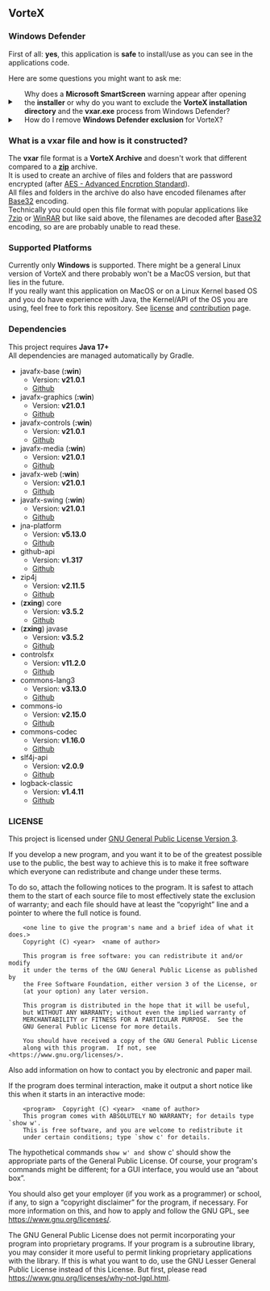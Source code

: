 ## VorteX

### Windows Defender

First of all: **yes**, this application is **safe** to install/use as you can see in the applications code.

Here are some questions you might want to ask me:

<details>
    <summary>
        <div class="sml">
            Why does a <b>Microsoft SmartScreen</b> warning appear after opening the <b>installer</b> or why do you want to exclude the <b>VorteX installation directory</b> and the <b>vxar.exe</b> process from Windows Defender?
        </div>
    </summary>
    <hr>
    There are a view reasons for this:
    <ol>
        <li>I don't want to pay hundreds of dollars a year for a <a href="https://learn.microsoft.com/en-us/windows-hardware/drivers/dashboard/code-signing-cert-manage#get-or-renew-a-code-signing-certificate">Microsoft trusted code signing certificate (EV/OV)</a> for this small application</li>
        <li>Submiting this application for <a href="https://www.microsoft.com/en-us/wdsi/filesubmission">malware analysis to Microsoft</a> becomes very time-consuming and it is very annoying to submit and wait for days or even weeks for every single version to be approved by Microsoft</li>
    </ol>
    Read more about this <a href="https://stackoverflow.com/a/51113771">here</a> and <a href="https://stackoverflow.com/a/66582477">here</a>.<br><br>
    <b>So i am forced to exclude this stuff from Windows Defender?</b><br>
    <b>No</b>, you aren't. This is only needed if Windows Defender is weird (again) and detects some virus in the exe. Yeah classic Windows Defender. It is really annoying for me as a developer that Windows Defender randomly detects non-signed '.exe' files as malicious software, but excluding all of this from Windows Defender is the only simple and inexpensive way of preventing the program from randomly being deleting/blacklisting some versions of VorteX.<br><br>
    If you don't feel comfortable with this solution, you can try to remove the Windows Defender exclusion (if you have already installed VorteX with the exclusion) with <a href="#how-do-i-remove-windows-defender-exclusion-for-vortex">this steps.</a><br><br>
    If everything works and the Windows Defender now doesn't weirdly detect something malicious, you are now safe to use VorteX without the exclusion! (There sadly is no garanty, that this lasts forever)<br>
    I actually don't know if other Antiviruses like Norton or McAfee are also detecting anything weird going on or if it's just Windows Defender being weird. (If that is true please open an issue here on GitHub and let me know)
</details>

<details>
    <summary>
        <a id="how-do-i-remove-windows-defender-exclusion-for-vortex" class="sml">How do I remove <b>Windows Defender exclusion</b> for VorteX?</a>
    </summary>
    <hr>
    Coming soon...
</details>

### What is a vxar file and how is it constructed?

The **vxar** file format is a **VorteX Archive** and doesn't work that different compared to a [**zip**](https://en.wikipedia.org/wiki/ZIP_(file_format)) archive.<br>
It is used to create an archive of files and folders that are password encrypted (after [AES - Advanced Encrption Standard](https://en.wikipedia.org/wiki/Advanced_Encryption_Standard)).<br>
All files and folders in the archive do also have encoded filenames after [Base32](https://en.wikipedia.org/wiki/Base32) encoding.<br>
Technically you could open this file format with popular applications like [7zip](https://7-zip.de/index.html) or [WinRAR](https://www.win-rar.com/start.html) but like said above, the filenames are decoded after [Base32](https://en.wikipedia.org/wiki/Base32) encoding, so are are probably unable to read these.

### Supported Platforms

Currently only **Windows** is supported. There might be a general Linux version of VorteX and there probably won't be a MacOS version, but that lies in the future.<br>
If you really want this application on MacOS or on a Linux Kernel based OS and you do have experience with Java, the Kernel/API of the OS you are using, feel free to fork this repository.
See [license](https://github.com/BlockyDotJar/VorteX/blob/main/LICENSE) and [contribution](https://github.com/BlockyDotJar/VorteX/wiki/Contributing-to-VorteX) page.

### Dependencies

This project requires **Java 17+**
<br>All dependencies are managed automatically by Gradle.

* javafx-base (**:win**)
    * Version: **v21.0.1**
    * [Github](https://github.com/openjdk/jfx/tree/master/modules/javafx.base)
* javafx-graphics (**:win**)
    * Version: **v21.0.1**
    * [Github](https://github.com/openjdk/jfx/tree/master/modules/javafx.graphics)
* javafx-controls (**:win**)
    * Version: **v21.0.1**
    * [Github](https://github.com/openjdk/jfx/tree/master/modules/javafx.controls)
* javafx-media (**:win**)
    * Version: **v21.0.1**
    * [Github](https://github.com/openjdk/jfx/tree/master/modules/javafx.media)
* javafx-web (**:win**)
    * Version: **v21.0.1**
    * [Github](https://github.com/openjdk/jfx/tree/master/modules/javafx.web)
* javafx-swing (**:win**)
    * Version: **v21.0.1**
    * [Github](https://github.com/openjdk/jfx/tree/master/modules/javafx.swing)
* jna-platform
    * Version: **v5.13.0**
    * [Github](https://github.com/java-native-access/jna/tree/master/contrib/platform/src/com/sun/jna/platform)
* github-api
    * Version: **v1.317**
    * [Github](https://github.com/hub4j/github-api)
* zip4j
    * Version: **v2.11.5**
    * [Github](https://github.com/srikanth-lingala/zip4j)
* (**zxing**) core
    * Version: **v3.5.2**
    * [Github](https://github.com/zxing/zxing/tree/master/core)
* (**zxing**) javase
    * Version: **v3.5.2**
    * [Github](https://github.com/zxing/zxing/tree/master/javase)
* controlsfx
    * Version: **v11.2.0**
    * [Github](https://github.com/controlsfx/controlsfx)
* commons-lang3
    * Version: **v3.13.0**
    * [Github](https://github.com/apache/commons-lang)
* commons-io
    * Version: **v2.15.0**
    * [Github](https://github.com/apache/commons-io)
* commons-codec
    * Version: **v1.16.0**
    * [Github](https://github.com/apache/commons-codec)
* slf4j-api
    * Version: **v2.0.9**
    * [Github](https://github.com/qos-ch/slf4j)
* logback-classic
    * Version: **v1.4.11**
    * [Github](https://github.com/qos-ch/logback/tree/master/logback-classic)

### LICENSE

This project is licensed under [GNU General Public License Version 3](https://www.gnu.org/licenses/gpl-3.0.en.html).

If you develop a new program, and you want it to be of the greatest possible use to the public, the best way to achieve this is to make it free software which everyone can redistribute and change under these terms.<br>

To do so, attach the following notices to the program. It is safest to attach them to the start of each source file to most effectively state the exclusion of warranty; and each file should have at least the “copyright” line and a pointer to where the full notice is found.<br>

```
    <one line to give the program's name and a brief idea of what it does.>
    Copyright (C) <year>  <name of author>

    This program is free software: you can redistribute it and/or modify
    it under the terms of the GNU General Public License as published by
    the Free Software Foundation, either version 3 of the License, or
    (at your option) any later version.

    This program is distributed in the hope that it will be useful,
    but WITHOUT ANY WARRANTY; without even the implied warranty of
    MERCHANTABILITY or FITNESS FOR A PARTICULAR PURPOSE.  See the
    GNU General Public License for more details.

    You should have received a copy of the GNU General Public License
    along with this program.  If not, see <https://www.gnu.org/licenses/>.
```

Also add information on how to contact you by electronic and paper mail.<br>

If the program does terminal interaction, make it output a short notice like this when it starts in an interactive mode:<br>

```
    <program>  Copyright (C) <year>  <name of author>
    This program comes with ABSOLUTELY NO WARRANTY; for details type `show w'.
    This is free software, and you are welcome to redistribute it
    under certain conditions; type `show c' for details.
```

The hypothetical commands `show w' and `show c' should show the appropriate parts of the General Public License. Of course, your program's commands might be different; for a GUI interface, you would use an “about box”.<br>

You should also get your employer (if you work as a programmer) or school, if any, to sign a “copyright disclaimer” for the program, if necessary. For more information on this, and how to apply and follow the GNU GPL, see <https://www.gnu.org/licenses/>.<br>

The GNU General Public License does not permit incorporating your program into proprietary programs. If your program is a subroutine library, you may consider it more useful to permit linking proprietary applications with the library. If this is what you want to do, use the GNU Lesser General Public License instead of this License. But first, please read <https://www.gnu.org/licenses/why-not-lgpl.html>.

<style>
    .sml {
        padding-left: 17px;
    }

    summary > div {
      display: inline-block;
      width: calc(100% - 40px);
      vertical-align: middle;
    }    
</style>
